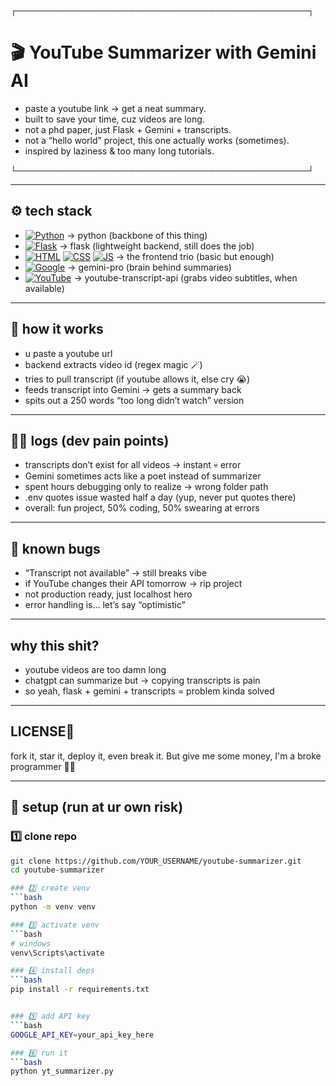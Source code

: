 ┌───────────────────────────────────────────────┐  
# 🎬 YouTube Summarizer with Gemini AI  

- paste a youtube link → get a neat summary.  
- built to save your time, cuz videos are long.  
- not a phd paper, just Flask + Gemini + transcripts.  
- not a “hello world” project, this one actually works (sometimes).  
- inspired by laziness & too many long tutorials.  

└───────────────────────────────────────────────┘  

---

## ⚙️ tech stack  
- [![Python](https://skillicons.dev/icons?i=python)](https://www.python.org/) → python (backbone of this thing)  
- [![Flask](https://skillicons.dev/icons?i=flask)](https://flask.palletsprojects.com/) → flask (lightweight backend, still does the job)  
- [![HTML](https://skillicons.dev/icons?i=html)]() [![CSS](https://skillicons.dev/icons?i=css)]() [![JS](https://skillicons.dev/icons?i=js)]() → the frontend trio (basic but enough)  
- [![Google](https://skillicons.dev/icons?i=googlecloud)](https://ai.google/) → gemini-pro (brain behind summaries)  
- [![YouTube](https://skillicons.dev/icons?i=youtube)](https://github.com/jdepoix/youtube-transcript-api) → youtube-transcript-api (grabs video subtitles, when available)  



---

## 🧩 how it works  
- u paste a youtube url  
- backend extracts video id (regex magic 🪄)  
- tries to pull transcript (if youtube allows it, else cry 😭)  
- feeds transcript into Gemini → gets a summary back  
- spits out a 250 words “too long didn’t watch” version  

---

## 😮‍💨 logs (dev pain points)  
- transcripts don’t exist for all videos → instant 💀 error  
- Gemini sometimes acts like a poet instead of summarizer  
- spent hours debugging only to realize → wrong folder path  
- .env quotes issue wasted half a day (yup, never put quotes there)  
- overall: fun project, 50% coding, 50% swearing at errors  

---

## 🐛 known bugs  
- “Transcript not available” → still breaks vibe  
- if YouTube changes their API tomorrow → rip project  
- not production ready, just localhost hero  
- error handling is… let’s say “optimistic”  

---

## why this shit?  
- youtube videos are too damn long
- chatgpt can summarize but → copying transcripts is pain
- so yeah, flask + gemini + transcripts = problem kinda solved 

---

## LICENSE📜
fork it, star it, deploy it, even break it.
But give me some money, I'm a broke programmer 🥲😭

---

## 🚀 setup (run at ur own risk)  

### 1️⃣ clone repo  
```bash
git clone https://github.com/YOUR_USERNAME/youtube-summarizer.git
cd youtube-summarizer

### 2️⃣ create venv
```bash
python -m venv venv

### 3️⃣ activate venv
```bash
# windows
venv\Scripts\activate  

### 4️⃣ install deps
```bash
pip install -r requirements.txt


### 5️⃣ add API key
```bash
GOOGLE_API_KEY=your_api_key_here

### 6️⃣ run it
```bash
python yt_summarizer.py

